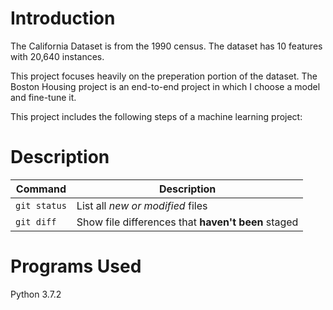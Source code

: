 # Introduction
The California Dataset is from the 1990 census. The dataset has 10 features with 20,640 instances. 

This project focuses heavily on the preperation portion of the dataset. The Boston Housing project is an end-to-end project in which I choose a model and fine-tune it. 

This project includes the following steps of a machine learning project:

# Description
| Command | Description |
| --- | --- |
| `git status` | List all *new or modified* files |
| `git diff` | Show file differences that **haven't been** staged |

# Programs Used
Python 3.7.2
